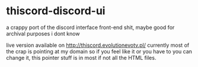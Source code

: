 # thiscord-discord-ui
a crappy port of the discord interface front-end shit, maybe good for archival purposes i dont know

live version available on http://thiscord.evolutionevotv.pl/
currently most of the crap is pointing at my domain so if you feel like it or you have to you can change it, this pointer stuff is in most if not all the HTML files.
